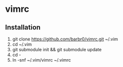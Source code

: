 # vimrc

## Installation

1.  git clone https://github.com/barbr0/vimrc.git ~/.vim
1.  cd ~/.vim
1.  git submodule init && git submodule update
1.  cd -
1.  ln -snf ~/.vim/vimrc ~/.vimrc
